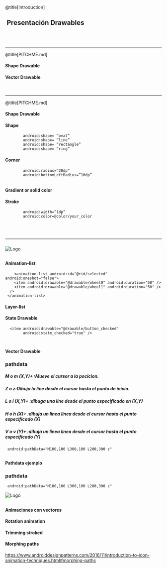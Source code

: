 @title[Introduction]

##  <span class="gold">Presentación Drawables </span>

<br>
<br>


---

@title[PITCHME.md]

####   <span class="gold"></span>
#### Shape Drawable
#### Vector Drawable
<br>
<span class="aside"></span>

---
@title[PITCHME.md]

#### Shape Drawable <span class="gold"></span>
#### Shape
```     
        android:shape= “oval”
        android:shape= “line”
        android:shape= “rectangle”
        android:shape= “ring”
```
#### Corner
```
        android:radius=”20dp”
        android:bottomLeftRadius=”10dp”
    
```
#### Gradient or solid color

#### Stroke 
```
        android:width=”1dp”
        android:color=@color/your_color  
    
```
#### 
<br>
<span class="aside"></span>

---

### 

![Logo](https://cdn-images-1.medium.com/max/800/1*m34HiIdSPlDPYXnq4cYJsg.png)
<br>

<span class="aside"></span>
---
#### Animation-list 
```
    <animation-list android:id="@+id/selected" android:oneshot="false">
    <item android:drawable="@drawable/wheel0" android:duration="50" />
    <item android:drawable="@drawable/wheel1" android:duration="50" />
  />
 </animation-list> 
```

#### Layer-list

#### State Drawable
```
  <item android:drawable="@drawable/button_checked"
        android:state_checked="true" />
        
```

<span class="aside"></span>
---

#### <span class="gold">Vector Drawable</span>

### pathdata 
##### M o m (X,Y)+ :Mueve el cursor a la pocicion.
##### Z o z:Dibuja la line desde el cursor hasta el punto de inicio.
##### L o l (X,Y)+ :dibuga una line desde el punto especificado en (X,Y)
##### H o h (X)+ :dibuja un linea linea desde el cursor hasta el punto especificado (X)
##### V o v (Y)+ :dibuja un linea linea desde el cursor hasta el punto especificado (Y)

```
 android:pathData="M100,100 L300,100 L200,300 z"
```

<span class="aside"></span>
---

#### <span class="gold">Pathdata ejemplo  </span>

### pathdata 
```
 android:pathData="M100,100 L300,100 L200,300 z"
```

![Logo](https://cdn-images-1.medium.com/max/800/1*VqVwZg20dWFj1Ix2vapUAA.png)
<br>

<span class="aside"></span>
---

#### <span class="gold">Animaciones con vectores  </span>

#### Rotation animation 

#### Trimming stroked

#### Morphing paths

https://www.androiddesignpatterns.com/2016/11/introduction-to-icon-animation-techniques.html#morphing-paths


<span class="aside"></span>
---
